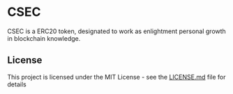 # CSEC

CSEC is a ERC20 token, designated to work as enlightment personal growth in blockchain knowledge.   

## License

This project is licensed under the MIT License - see the [LICENSE.md](LICENSE.md) file for details

